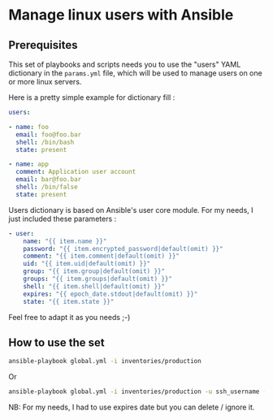 # Manage linux users with Ansible

## Prerequisites

This set of playbooks and scripts needs you to use the "users" YAML dictionary in the `params.yml` file, which will be used to manage users on one or more linux servers.

Here is a pretty simple example for dictionary fill :

```YAML
users:

- name: foo
  email: foo@foo.bar
  shell: /bin/bash
  state: present

- name: app
  comment: Application user account
  email: bar@foo.bar
  shell: /bin/false
  state: present
```

Users dictionary is based on Ansible's user core module. For my needs, I just included these parameters :

```YAML
- user:
    name: "{{ item.name }}"
    password: "{{ item.encrypted_password|default(omit) }}"
    comment: "{{ item.comment|default(omit) }}"
    uid: "{{ item.uid|default(omit) }}"
    group: "{{ item.group|default(omit) }}"
    groups: "{{ item.groups|default(omit) }}"
    shell: "{{ item.shell|default(omit) }}"
    expires: "{{ epoch_date.stdout|default(omit) }}"
    state: "{{ item.state }}"
```

Feel free to adapt it as you needs ;-)

## How to use the set

```bash
ansible-playbook global.yml -i inventories/production
```
Or
```bash
ansible-playbook global.yml -i inventories/production -u ssh_username -k -K
 ```

NB: For my needs, I had to use expires date but you can delete / ignore it.
